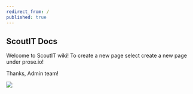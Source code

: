 ```yaml
---
redirect_from: /
published: true
---
```

## ScoutIT Docs

Welcome to ScoutIT wiki!
To create a new page select create a new page under prose.io! 

Thanks,
Admin team!

![]({{site.baseurl}}/https://files.benja.ml/scoutit/docs/Scoutit.png)